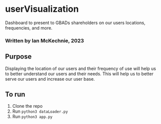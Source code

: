 # userVisualization
Dashboard to present to GBADs shareholders on our users locations, frequencies, and more.

### Written by Ian McKechnie, 2023

## Purpose
Displaying the location of our users and their frequency of use will help us to better understand our users and their needs. This will help us to better serve our users and increase our user base.

## To run

1. Clone the repo
2. Run `python3 dataLoader.py`
3. Run `python3 app.py`
